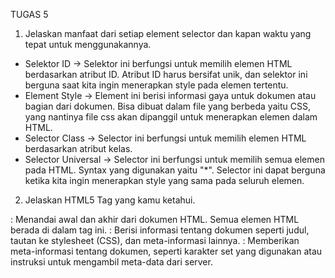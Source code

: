 TUGAS 5

1. Jelaskan manfaat dari setiap element selector dan kapan waktu yang tepat untuk menggunakannya.

- Selektor ID -> Selektor ini berfungsi untuk memilih elemen HTML berdasarkan atribut ID. Atribut ID harus bersifat unik, dan selektor ini berguna saat kita ingin menerapkan style pada elemen tertentu.
- Element Style -> Element ini berisi informasi gaya untuk dokumen atau bagian dari dokumen. Bisa dibuat dalam file yang berbeda yaitu CSS, yang nantinya file css akan dipanggil untuk menerapkan elemen dalam HTML.
- Selector Class -> Selector ini berfungsi untuk memilih elemen HTML berdasarkan atribut kelas.
- Selector Universal -> Selector ini berfungsi untuk memilih semua elemen pada HTML. Syntax yang digunakan yaitu "*". Selector ini dapat berguna ketika kita ingin menerapkan style yang sama pada seluruh elemen.

2.  Jelaskan HTML5 Tag yang kamu ketahui.

<html>: Menandai awal dan akhir dari dokumen HTML. Semua elemen HTML berada di dalam tag ini.
<head>: Berisi informasi tentang dokumen seperti judul, tautan ke stylesheet (CSS), dan meta-informasi lainnya.
<meta>: Memberikan meta-informasi tentang dokumen, seperti karakter set yang digunakan atau instruksi untuk mengambil meta-data dari server.
<style>: Dalam konteks <head>, ini adalah tempat untuk menempatkan CSS internal. Jika digunakan dalam elemen lain, itu bisa berarti teks atau skrip.
<body>: Ini berisi semua konten yang akan ditampilkan di halaman web, seperti teks, gambar, tautan, dan elemen lainnya.

3. Jelaskan perbedaan antara margin dan padding.

Margin:
- Margin adalah ruang di luar batas luar elemen.
- Margin tidak berpengaruh pada tata letak elemen tetangga lainnya. Dengan kata lain, itu adalah jarak antara elemen saat ini dengan elemen-elemen di sekitarnya.
- Margin akan membuat elemen terlihat lebih jauh dari elemen lain.

Padding:
- Padding adalah ruang di antara batas dalam elemen dan kontennya sendiri.
- Padding mempengaruhi tata letak elemen dalam dirinya sendiri, karena ia menentukan seberapa jauh konten dari batas elemen tersebut.
- Padding mempengaruhi elemen di dalamnya, tetapi tidak mempengaruhi elemen di luar elemen tersebut.

4. Jelaskan perbedaan antara framework CSS Tailwind dan Bootstrap. Kapan sebaiknya kita menggunakan Bootstrap daripada Tailwind, dan sebaliknya?

Tailwind CSS dan Bootstrap merupakan dua framework CSS yang populer yang digunakan untuk mempercepat proses pengembangan tampilan web. Kedua framework ini memiliki perbedaan mendasar. Tailwind CSS menekankan pada penggunaan utilitas dan memberikan fleksibilitas dalam desain kustom dengan memanfaatkan kelas-kelas yang telah ditentukan sebelumnya. Sementara itu, Bootstrap lebih fokus pada komponen-komponen yang siap digunakan dan responsif terhadap berbagai ukuran layar. Bootstrap juga menyediakan tema dan template yang mudah diadopsi.

Kapan sebaiknya menggunakan Tailwind CSS?
Ketika desain membutuhkan tingkat kustomisasi yang tinggi dan fleksibilitas yang besar.
Saat ingin menghasilkan kode HTML yang bersih tanpa penambahan kelas yang tidak diperlukan.

Sementara, kapan sebaiknya menggunakan Bootstrap?
Ketika tujuannya adalah membuat tampilan yang mudah digunakan dan cepat.
Bootstrap sangat cocok untuk situs web sederhana yang bersifat umum dan simpel.

5. Jelaskan bagaimana cara kamu mengimplementasikan checklist di atas secara step-by-step (bukan hanya sekadar mengikuti tutorial).

Dalam mengkustomisasi, saya hanya menambahkan konten dan formulir pada struktur html yang sudah ada, yaitu yang ada pada file main, create product, edit product, login, dan register. Saya menambahkan style langsung ke dalam elemen html menggunakan atribut style. Semua properti CSS diterapkan di dalam atribut style di dalam tag HTML. Untuk designnya, saya hanya menghias dengan warna kesukaan, memberi table pada main html, menyesuaikan padding/panjang dan lebar background. Setelah itu saya selalu pastikan dan memeriksa hasilnya di browser setelah menyimpan file HTML. Saya juga menambahkan navbar pada main html, seperti yang ada pada tutorial 4. 